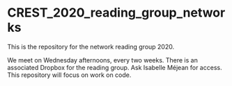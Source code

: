 # CREST_2020_reading_group_networks
This is the repository for the network reading group 2020.


We meet on Wednesday afternoons, every two weeks. There is an associated Dropbox for the reading group. Ask Isabelle Méjean for access.
This repository will focus on work on code.
